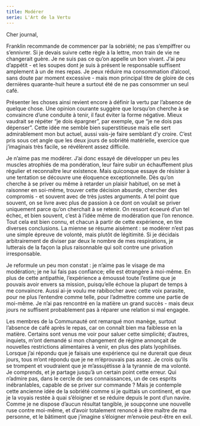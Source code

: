 ```yaml
---
title: Modérer
serie: L'Art de la Vertu
---
```

Cher journal,


Franklin recommande de commencer par la sobriété; ne pas s’empiffrer ou
s’ennivrer. Si je devais suivre cette règle à la lettre, mon train de vie ne
changerait guère. Je ne suis pas ce qu’on appelle un bon vivant. J’ai peu
d’appétit - et les soupes dont je suis à présent le responsable suffisent
amplement à un de mes repas. Je peux réduire ma consommation d’alcool, sans
doute par moment excessive - mais mon principal titre de gloire de ces
dernières quarante-huit heure a surtout été de ne pas consommer un seul café.

Présenter les choses ainsi revient encore à définir la vertu par l’absence de
quelque chose. Une opinion courante suggère que lorsqu’on cherche à se
convaincre d’une conduite à tenir, il faut éviter la forme négative. Mieux
vaudrait se répéter “je dois épargner”, par exemple, que “je ne dois pas
dépenser”. Cette idée me semble bien superstitieuse mais elle sert
admirablement mon but actuel, aussi vais-je faire semblant d’y croire. C’est
pris sous cet angle que les deux jours de sobriété matérielle, exercice que
j’imaginais très facile, se révélèrent assez difficile.

Je n’aime pas me modérer. J’ai donc essayé de développer un peu les muscles
atrophiés de ma pondération, leur faire subir un échauffement plus régulier et
reconnaître leur existence. Mais quiconque essaye de résister à une tentation
se découvre une éloquence exceptionnelle. Dès qu’on cherche à se priver ou même
à retarder un plaisir habituel, on se met à raisonner en soi-même, trouver
cette décision absurde, chercher des compromis - et souvent avec de très justes
arguments. A tel point que souvent, on se livre avec plus de passion à ce dont
on voulait se priver uniquement parce qu’on cherchait à se retenir. On ressort
écoeuré d’un tel échec, et bien souvent, c’est à l’idée même de modération que
l’on renonce. Tout cela est bien connu, et chacun à partir de cette expérience,
en tire diverses conclusions. La mienne se résume aisément : se modérer n’est
pas une simple épreuve de volonté, mais plutôt de légitimité. Si je décidais
arbitrairement de diviser par deux le nombre de mes respirations, je lutterais
de la façon la plus raisonnable qui soit contre une privation irresponsable.

Je reformule un peu mon constat : je n’aime pas le visage de ma modération; je
ne lui fais pas confiance; elle est étrangère à moi-même. En plus de cette
antipathie, l’expérience a émoussé toute l’estime que je pouvais avoir envers
sa mission, puisqu’elle échoue la plupart de temps à me convaincre. Aussi ai-je
voulu me rabibocher avec cette voix parasite, pour ne plus l’entendre comme
telle, pour l’admettre comme une partie de moi-même. Je n’ai pas rencontré en
la matière un grand succès - mais deux jours ne suffisent probablement pas à
réparer une relation si mal engagée.

Les membres de la Communauté ont remarqué mon manège, surtout l’absence de café
après le repas, car on connaît bien ma faiblesse en la matière. Certains sont
venus me voir pour saluer cette simplicité; d’autres, inquiets, m’ont demandé
si mon changement de régime annonçait de nouvelles restrictions alimentaires à
venir, en plus des plats lyophilisés. Lorsque j’ai répondu que je faisais une
expérience qui ne durerait que deux jours, tous m’ont répondu que je ne
m’éprouvais pas assez. Je crois qu’ils se trompent et voudraient que je
m’assujétisse à la tyrannie de ma volonté. Je comprends, et je partage jusqu’à
un certain point cette erreur. Qui n’admire pas, dans le cercle de ses
connaissances, un de ces esprits inébranlables, capable de se priver sur
commande ? Mais je contemple cette ancienne idée de la sobriété comme si je
quittais un continent, et que je la voyais restée à quai s’éloigner et se
réduire depuis le pont d’un navire.  Comme je ne dispose d’aucun résultat
tangible, je soupçonne une nouvelle ruse contre moi-même, et d’avoir totalement
renoncé à être maître de ma personne, et le bâtiment que j’imagine s’éloigner
m’envoie peut-être en exil.
